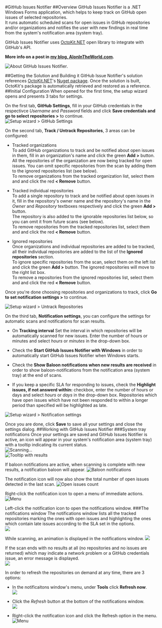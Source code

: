 #GitHub Issues Notifier
##Overview
GitHub Issues Notifier is a .NET Windows Forms application, which helps to keep track on GitHub open issues of selected repositories.  
It runs automatic scheduled scans for open issues in GitHub repositories and/or organizations and notifies the user with new findings in real time from the system's notification area (system tray).    

GitHub Issues Notifier uses [OctoKit.NET](https://github.com/octokit/octokit.net) open library to integrate with GitHub's API.

**More info on a post in [my blog, AlonInTheWorld.com](http://www.alonintheworld.com/2014/06/project-keeping-track-of-your-github.html).**   

![About GitHub Issues Notifier](https://raw.githubusercontent.com/alonrotem/GithubIssuesNotifier/master/Screenshots/AboutDialog.png).

##Getting the Solution and Building it
GitHub Issue Notifier's solution references [OctoKit.NET](https://github.com/octokit/octokit.net)'s [Nuget package](http://www.nuget.org/packages/Octokit/). Once the solution is built, OctoKit's package is automatically retrieved and restored as a reference.
##Initial Configuration
When opened for the first time, the setup wizard opens and presents 3 tabs for settings.

 On the first tab, **GitHub Settings**, fill in your GitHub credentials in the respectivce *Username* and *Password* fields and click **Save credentials and go to select repositories >** to continue.   
![Setup wizard > GitHub Settings](https://raw.githubusercontent.com/alonrotem/GithubIssuesNotifier/master/Screenshots/Settings_GithubSettings.png)
 
On the second tab, **Track / Untrack Repositories**, 3 areas can be configured: 

 - Tracked organizations   
To add GitHub organizations to track and be notified about open issues in them, fill in an organization's name and click the green **Add >** button.  
All the repositories of the organization are now being tracked for open issues. You can omit specific repositories from the scan by adding them to the ignored repositories list (see below).    
To remove organizations from the tracked organization list, select them and and click the red **< Remove** button. 

 - Tracked individual repositories    
To add a single repository to track and be notified about open issues in it, fill in the repository's owner name and the repository's name in the *Owner* and *Repository* textboxes respectively and click the green **Add >** button.  
The repository is also added to the ignorable repositories list below, so you can omit it from future scans (see below).    
To remove repositories from the tracked repositories list, select them and and click the red **< Remove** button. 

 - Ignored repositories    
Once organizations and individual repositories are added to be tracked, all their individual repositories are added to the list of the **Ignored repositories** section.  
To ignore specific repositories from the scan, select them on the left list and click the green **Add >** button. The ignored repositories will move to the right list box.   
To remove a repositories from the ignored repositories list, select them and and click the red **< Remove** button. 

Once you're done choosing repositories and organizations to track, click **Go to set notification settings >** to continue.

![Setup wizard > Untrack Repositories](https://raw.githubusercontent.com/alonrotem/GithubIssuesNotifier/master/Screenshots/Settings_Track_Untrack.png)

On the third tab, **Notification settings**, you can configure the settings for automatic scans and notifications for scan results.

  - On **Tracking interval** Set the interval in which repositories will be automatically scanned for new issues. Enter the number of hours or minutes and select *hours* or *minutes* in the drop-down box.

  - Check the **Start GitHub Issues Notifier with Windows** in order to automatically start GitHub Issues Notifier when Windows starts.

  - Check the **Show Baloon notifications when new results are received** in order to show baloon-notifications from the notification area (system tray) at the end of scans.

  - If you keep a specific SLA for responding to issues, check the **Highlight issues, if not answerd within:** checkbox, enter the number of hours or days and select *hours* or *days* in the drop-down box. Repositories which have open issues which have not been responded to within a longer period than specified will be highlighted as late.
  
![Setup wizard > Notification settings](https://raw.githubusercontent.com/alonrotem/GithubIssuesNotifier/master/Screenshots/Settings_Nofitications.png)

Once you are done, click **Save** to save all your settings and close the settings dialog.
##Working with GitHub Issues Notifier
###System tray notifications
Once your settings are saved and GitHub Issues Notifier is active, an icon will appear in your system's notification area (system tray) with a tooltip indicating its current status.   
![Scanning...](https://raw.githubusercontent.com/alonrotem/GithubIssuesNotifier/master/Screenshots/Systray_Scanning.png)   
![Tooltip with results](https://raw.githubusercontent.com/alonrotem/GithubIssuesNotifier/master/Screenshots/Systray_TooltipFull.png)

If baloon notifications are active, when scanning is complete with new results, a notification baloon will appear.
![Baloon notifications](https://raw.githubusercontent.com/alonrotem/GithubIssuesNotifier/master/Screenshots/Systray_Baloon.png)

The notification icon will now also show the total number of open issues detected in the last scan.
![Open issues count](https://raw.githubusercontent.com/alonrotem/GithubIssuesNotifier/master/Screenshots/Systray_Results.png)

Right-click the notification icon to open a menu of immediate actions.
![Menu](https://raw.githubusercontent.com/alonrotem/GithubIssuesNotifier/master/Screenshots/Systray_Menu.png)

Left-click  the notification icon to open the notifications window.
###The notifications window
The notifications window lists all the tracked repositories marking the ones with open issues and highlighting the ones which contain late issues according to the SLA set in the options.   
![](https://raw.githubusercontent.com/alonrotem/GithubIssuesNotifier/master/Screenshots/NotifierWin_Results.png)

While scanning, an animation is displayed in the notifications window.
![](https://raw.githubusercontent.com/alonrotem/GithubIssuesNotifier/master/Screenshots/NotifierWin_Scanning.png)

If the scan ends with no results at all (no repositories and no issues are returned) which may indicate a network problem or a GitHub credentials issue, an error message is displayed.   
![](https://raw.githubusercontent.com/alonrotem/GithubIssuesNotifier/master/Screenshots/NotifierWin_NoResults.png)

In order to refresh the repositories on demand at any time, there are 3 options:

 - In the notificaitons window's menu, under **Tools** click **Refresh now**.   
 ![](https://raw.githubusercontent.com/alonrotem/GithubIssuesNotifier/master/Screenshots/NotifierWin_Menu.png)

 - Click the *Refresh* button at the bottom of the notifications window.   
 ![](https://raw.githubusercontent.com/alonrotem/GithubIssuesNotifier/master/Screenshots/NotifierWin_RefreshButton.png)

 - Right-click the notification icon and click the Refresh option in the menu.
![Menu](https://raw.githubusercontent.com/alonrotem/GithubIssuesNotifier/master/Screenshots/Systray_Menu.png)
